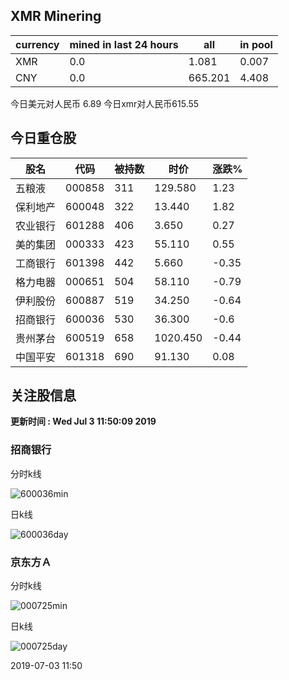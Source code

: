 ## XMR Minering

|currency|mined in last 24 hours|all|in pool|
|---|---|---|---|
|XMR|0.0|1.081|0.007|
|CNY|0.0|665.201|4.408|

今日美元对人民币 6.89	今日xmr对人民币615.55


## 今日重仓股 

|股名|代码|被持数|时价|涨跌%|
|---|---|---|---|---|
|五粮液|000858|311|129.580|1.23|
|保利地产|600048|322|13.440|1.82|
|农业银行|601288|406|3.650|0.27|
|美的集团|000333|423|55.110|0.55|
|工商银行|601398|442|5.660|-0.35|
|格力电器|000651|504|58.110|-0.79|
|伊利股份|600887|519|34.250|-0.64|
|招商银行|600036|530|36.300|-0.6|
|贵州茅台|600519|658|1020.450|-0.44|
|中国平安|601318|690|91.130|0.08|

## 关注股信息
**更新时间 : Wed Jul  3 11:50:09 2019**
### 招商银行 
分时k线

![600036min](http://image.sinajs.cn/newchart/min/n/sh600036.gif)

日k线

![600036day](http://image.sinajs.cn/newchart/daily/n/sh600036.gif)

### 京东方Ａ 
分时k线

![000725min](http://image.sinajs.cn/newchart/min/n/sz000725.gif)

日k线

![000725day](http://image.sinajs.cn/newchart/daily/n/sz000725.gif)

2019-07-03 11:50